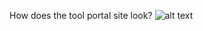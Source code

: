 How does the tool portal site look?
![alt text](https://github.com/Aliyildirim58/Javascript/blob/master/Araç%20Portalı/Ekran/1.png)
